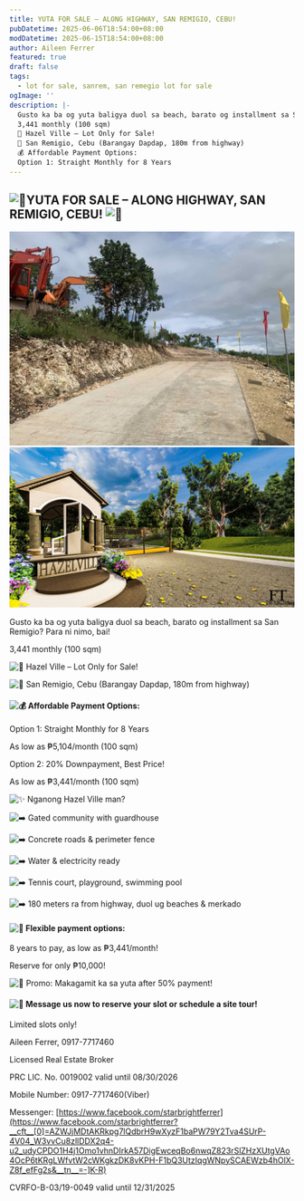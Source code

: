 ```yaml
---
title: YUTA FOR SALE – ALONG HIGHWAY, SAN REMIGIO, CEBU!
pubDatetime: 2025-06-06T18:54:00+08:00
modDatetime: 2025-06-15T18:54:00+08:00
author: Aileen Ferrer
featured: true
draft: false
tags:
  - lot for sale, sanrem, san remegio lot for sale
ogImage: ''
description: |-
  Gusto ka ba og yuta baligya duol sa beach, barato og installment sa San Remigio? Para ni nimo, bai!
  3,441 monthly (100 sqm)
  🏡 Hazel Ville – Lot Only for Sale!
  📍 San Remigio, Cebu (Barangay Dapdap, 180m from highway)
  💰 Affordable Payment Options:
  Option 1: Straight Monthly for 8 Years
---
```

## ![🌴](https://static.xx.fbcdn.net/images/emoji.php/v9/t8b/2/16/1f334.png)YUTA FOR SALE – ALONG HIGHWAY, SAN REMIGIO, CEBU! ![🏡](https://static.xx.fbcdn.net/images/emoji.php/v9/t16/2/16/1f3e1.png)

![](/src/assets/images/viber_image_2025-06-06_12-53-13-302.jpg)![](/src/assets/images/viber_image_2025-06-06_12-53-14-465.jpg)

Gusto ka ba og yuta baligya duol sa beach, barato og installment sa San Remigio? Para ni nimo, bai!

3,441 monthly (100 sqm)

![🏡](https://static.xx.fbcdn.net/images/emoji.php/v9/t16/2/16/1f3e1.png) Hazel Ville – Lot Only for Sale!

![📍](https://static.xx.fbcdn.net/images/emoji.php/v9/tcc/2/16/1f4cd.png) San Remigio, Cebu (Barangay Dapdap, 180m from highway)

#### ![💰](https://static.xx.fbcdn.net/images/emoji.php/v9/tf9/2/16/1f4b0.png) Affordable Payment Options:

Option 1: Straight Monthly for 8 Years

As low as ₱5,104/month (100 sqm)

Option 2: 20% Downpayment, Best Price!

As low as ₱3,441/month (100 sqm)

![✨](https://static.xx.fbcdn.net/images/emoji.php/v9/t75/2/16/2728.png) Nganong Hazel Ville man?

![➡️](https://static.xx.fbcdn.net/images/emoji.php/v9/t1f/2/16/27a1.png) Gated community with guardhouse

![➡️](https://static.xx.fbcdn.net/images/emoji.php/v9/t1f/2/16/27a1.png) Concrete roads & perimeter fence

![➡️](https://static.xx.fbcdn.net/images/emoji.php/v9/t1f/2/16/27a1.png) Water & electricity ready

![➡️](https://static.xx.fbcdn.net/images/emoji.php/v9/t1f/2/16/27a1.png) Tennis court, playground, swimming pool

![➡️](https://static.xx.fbcdn.net/images/emoji.php/v9/t1f/2/16/27a1.png) 180 meters ra from highway, duol ug beaches & merkado

#### ![💸](https://static.xx.fbcdn.net/images/emoji.php/v9/t1/2/16/1f4b8.png) Flexible payment options:

8 years to pay, as low as ₱3,441/month!

Reserve for only ₱10,000!

![🎉](https://static.xx.fbcdn.net/images/emoji.php/v9/t2b/2/16/1f389.png) Promo: Makagamit ka sa yuta after 50% payment!

#### ![📲](https://static.xx.fbcdn.net/images/emoji.php/v9/t77/2/16/1f4f2.png) Message us now to reserve your slot or schedule a site tour! 

 Limited slots only!

Aileen Ferrer, 0917-7717460

Licensed Real Estate Broker

PRC LIC. No. 0019002 valid until 08/30/2026

Mobile Number: 0917-7717460(Viber)

Messenger: [https://www.facebook.com/starbrightferrer](https://www.facebook.com/starbrightferrer?__cft__[0]=AZWJjMDtAKRkpg7lQdbrH9wXyzF1baPW79Y2Tva4SUrP-4V04_W3vvCu8zllDDX2q4-u2_udyCPDO1H4j1Omo1vhnDIrkA57DigEwceqBo6nwqZ823rSlZHzXUtgVAo4OcP6tKRgLWfvtW2cWKgkzDK8vKPH-F1bQ3UtzIqgWNpySCAEWzb4hOlX-Z8f_efFg2s&__tn__=-]K-R)

CVRFO-B-03/19-0049 valid until 12/31/2025
